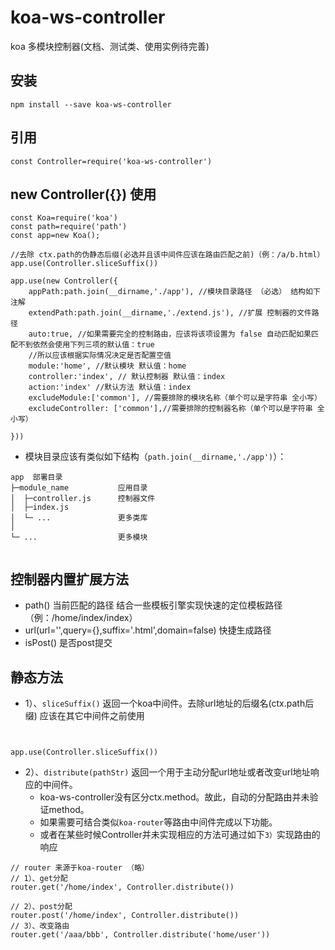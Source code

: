 # koa-ws-controller
koa 多模块控制器(文档、测试类、使用实例待完善)

## 安装
```
npm install --save koa-ws-controller

```

## 引用

```
const Controller=require('koa-ws-controller')
```

## new Controller({}) 使用

```
const Koa=require('koa')
const path=require('path')
const app=new Koa();

//去除 ctx.path的伪静态后缀(必选并且该中间件应该在路由匹配之前)（例：/a/b.html）
app.use(Controller.sliceSuffix()) 

app.use(new Controller({
    appPath:path.join(__dirname,'./app'), //模块目录路径 （必选） 结构如下注解
    extendPath:path.join(__dirname,'./extend.js'), //扩展 控制器的文件路径
    auto:true, //如果需要完全的控制路由，应该将该项设置为 false 自动匹配如果匹配不到依然会使用下列三项的默认值：true
    //所以应该根据实际情况决定是否配置空值
    module:'home', //默认模块 默认值：home
    controller:'index', // 默认控制器 默认值：index
    action:'index' //默认方法 默认值：index
    excludeModule:['common'], //需要排除的模块名称（单个可以是字符串 全小写）
    excludeController: ['common'],//需要排除的控制器名称（单个可以是字符串 全小写）

}))

```

* 模块目录应该有类似如下结构（```path.join(__dirname,'./app')```）：

```
app  部署目录
├─module_name           应用目录
│  ├─controller.js      控制器文件
│  ├─index.js           
│  └─ ...               更多类库
│  
└─ ...                  更多模块


```

## 控制器内置扩展方法

* path() 当前匹配的路径 结合一些模板引擎实现快速的定位模板路径（例：/home/index/index）
* url(url='',query={},suffix='.html',domain=false) 快捷生成路径
* isPost() 是否post提交

## 静态方法

* 1）、```sliceSuffix()``` 返回一个koa中间件。去除url地址的后缀名(ctx.path后缀) 应该在其它中间件之前使用
```


app.use(Controller.sliceSuffix())
```

* 2）、```distribute(pathStr)``` 返回一个用于主动分配url地址或者改变url地址响应的中间件。
    * koa-ws-controller没有区分ctx.method。故此，自动的分配路由并未验证method。
    * 如果需要可结合类似```koa-router```等路由中间件完成以下功能。
    * 或者在某些时候Controller并未实现相应的方法可通过如下```3）```实现路由的响应

```
// router 来源于koa-router （略）
// 1）、get分配
router.get('/home/index', Controller.distribute())

// 2）、post分配
router.post('/home/index', Controller.distribute())
// 3）、改变路由
router.get('/aaa/bbb', Controller.distribute('home/user'))
```
<br>
<br>
